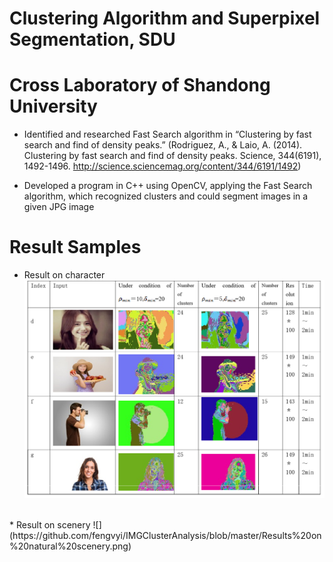 # Clustering Algorithm and Superpixel Segmentation, SDU                                                         
# Cross Laboratory of Shandong University

* Identified and researched Fast Search algorithm in “Clustering by fast search and find of density peaks.” 
 (Rodriguez, A., & Laio, A. (2014). Clustering by fast search and find of density peaks. Science, 344(6191), 1492-1496.  http://science.sciencemag.org/content/344/6191/1492)

* Developed a program in C++ using OpenCV, applying the Fast Search algorithm, which recognized clusters and could segment images in a given JPG image 
 
# Result Samples
* Result on character
![](https://github.com/fengvyi/IMGClusterAnalysis/blob/master/Results%20on%20character%20.png)
<br>
* Result on scenery
![](https://github.com/fengvyi/IMGClusterAnalysis/blob/master/Results%20on%20natural%20scenery.png)
